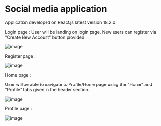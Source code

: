 # Social media application

Application developed on React.js latest version 18.2.0

Login page : User will be landing on login page.
New users can register via "Create New Account" button provided.

![image](https://user-images.githubusercontent.com/107784718/192439883-7c72b123-c491-4b18-a528-b6d16aca60b5.png)


Register page :

![image](https://user-images.githubusercontent.com/107784718/192439700-99ab7baf-c0e0-4bb2-a07e-b86266d857c3.png)


Home page :

User will be able to navigate to Profile/Home page using the "Home" and "Profile" tabs given in the header section.

![image](https://user-images.githubusercontent.com/107784718/191647328-bf42e0b5-0130-4736-bc0e-98842098d849.png)

Profile page :

![image](https://user-images.githubusercontent.com/107784718/192440226-28446f09-d1e6-401b-bec2-3326ba59965e.png)

